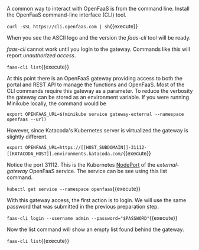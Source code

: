 A common way to interact with OpenFaaS is from the command line. Install the OpenFaaS command-line interface (CLI) tool.

`curl -sSL https://cli.openfaas.com | sh`{{execute}}

When you see the ASCII logo and the version the _faas-cli_ tool will be ready.

_faas-cli_ cannot work until you login to the gateway. Commands like this will report _unauthorized access_.

`faas-cli list`{{execute}}

At this point there is an OpenFaaS gateway providing access to both the portal and REST API to manage the functions and OpenFaaS. Most of the CLI commands require this gateway as a parameter. To reduce the verbosity the gateway can be stored as an environment variable. If you were running Minikube locally, the command would be

`export OPENFAAS_URL=$(minikube service gateway-external --namespace openfaas --url)`

However, since Katacoda's Kubernetes server is virtualized the gateway is slightly different.

`export OPENFAAS_URL=https://[[HOST_SUBDOMAIN]]-31112-[[KATACODA_HOST]].environments.katacoda.com/`{{execute}}

Notice the port 31112. This is the Kubernetes [NodePort](https://kubernetes.io/docs/concepts/services-networking/service/#nodeport) of the _external-gateway_ OpenFaaS service. The service can be see using this list command.

`kubectl get service --namespace openfaas`{{execute}}

With this gateway access, the first action is to login. We will use the same password that was submitted in the previous preparation step.

`faas-cli login --username admin --password="$PASSWORD"`{{execute}}

Now the list command will show an empty list found behind the gateway.

`faas-cli list`{{execute}}
